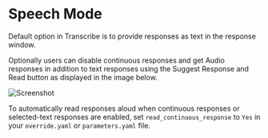 # Speech Mode #

Default option in Transcribe is to provide responses as text in the response window.

Optionally users can disable continuous responses and get Audio responses in addition to text responses using the Suggest Response and Read button as displayed in the image below.

![Screenshot](../assets/ReadResponses.png)

To automatically read responses aloud when continuous responses or selected-text responses are enabled, set `read_continuous_response` to `Yes` in your `override.yaml` or `parameters.yaml` file.
